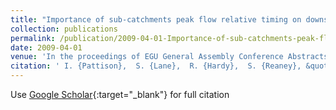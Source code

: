```yaml
---
title: "Importance of sub-catchments peak flow relative timing on downstream flood risk"
collection: publications
permalink: /publication/2009-04-01-Importance-of-sub-catchments-peak-flow-relative-timing-on-downstream-flood-risk
date: 2009-04-01
venue: 'In the proceedings of EGU General Assembly Conference Abstracts'
citation: ' I. {Pattison},  S. {Lane},  R. {Hardy},  S. {Reaney}, &quot;Importance of sub-catchments peak flow relative timing on downstream flood risk.&quot; In the proceedings of EGU General Assembly Conference Abstracts, 2009.'
---
```

Use [Google Scholar](https://scholar.google.com/scholar?q=Importance+of+sub+catchments+peak+flow+relative+timing+on+downstream+flood+risk){:target="_blank"} for full citation